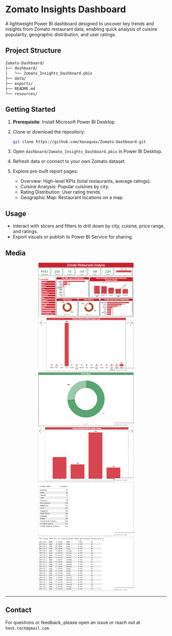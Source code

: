 
# Zomato Insights Dashboard

A lightweight Power BI dashboard designed to uncover key trends and insights from Zomato restaurant data, enabling quick analysis of cuisine popularity, geographic distribution, and user ratings.

## Project Structure

```
Zomato-Dashboard/
├── dashboard/                      
│   └── Zomato_Insights_Dashboard.pbix
├── data/                            
├── exports/                       
├── README.md                    
└── resources/                       
```

## Getting Started

1. **Prerequisite**: Install Microsoft Power BI Desktop.
2. Clone or download the repository:

   ```bash
   git clone https://github.com/Xenaquas/Zomato-Dashboard.git
   ```
3. Open `dashboard/Zomato_Insights_Dashboard.pbix` in Power BI Desktop.
4. Refresh data or connect to your own Zomato dataset.
5. Explore pre-built report pages:

   * Overview: High-level KPIs (total restaurants, average ratings).
   * Cuisine Analysis: Popular cuisines by city.
   * Rating Distribution: User rating trends.
   * Geographic Map: Restaurant locations on a map.

## Usage

* Interact with slicers and filters to drill down by city, cuisine, price range, and ratings.
* Export visuals or publish to Power BI Service for sharing.

## Media
<p align="center"> 
<img src="resources/dashboard.png" width="300" alt="Dashboard"/><br> 
<img src="resources/restaurants.png" width="300" alt="Restaurants"/> <br>
<img src="resources/online_delivery.png" width="300" alt="Online Delivery"/> <br>
<img src="resources/bucket_rating.png" width="300" alt="Bucket Rating"/> <br>
<img src="resources/country_data.png" width="300" alt="Country Data"/> <br>
<img src="resources/time_dimensions.png" width="300" alt="Time Dimensions"/> <br>
</p> 

---
## Contact

For questions or feedback, please open an issue or reach out at `hmsk.tech@gmail.com`.
